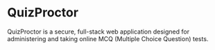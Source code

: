 # QuizProctor
QuizProctor is a secure, full-stack web application designed for administering and taking online MCQ (Multiple Choice Question) tests.
